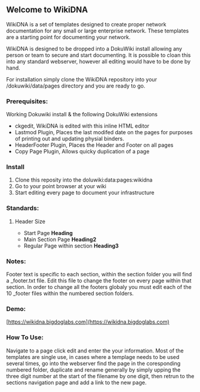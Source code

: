 ## Welcome to WikiDNA

WikiDNA is a set of templates designed to create proper network documentation for any small or large enterprise network.  These templates are a starting point for documenting your network.  

WikiDNA is designed to be dropped into a DokuWiki install allowing any person or team to secure and start documenting.  It is possible to cloan this into any standard webserver, however all editing would have to be done by hand.

For installation simply clone the WikiDNA repository into your /dokuwiki/data/pages directory and you are ready to go.

### Prerequisites:
Working Dokuwiki install & the following DokuWiki extensions
  - ckgedit, WikiDNA is edited with this inline HTML editor
  - Lastmod Plugin, Places the last modifed date on the pages for purposes of printing out and updating physial binders.
  - HeaderFooter Plugin, Places the Header and Footer on all pages
  - Copy Page Plugin, Allows quicky duplication of a page

### Install
1. Clone this reposity into the doluwiki:data:pages:wikidna
2. Go to your point browser at your wiki
3. Start editing every page to document your infrastructure

### Standards:
1. Header Size
	
	- Start Page **Heading**	
	- Main Section Page **Heading2**	
	- Regular Page within section **Heading3**
  
### Notes:
Footer text is specific to each section, within the section folder you will find a _footer.txt file.  Edit this file to change the footer on every page within that section.  In order to change all the footers globaly you must edit each of the 10 _footer files within the numbered section folders.

### Demo:
[https://wikidna.bigdoglabs.com](https://wikidna.bigdoglabs.com)

### How To Use:
Navigate to a page click edit and enter the your information.
Most of the templates are single use, in cases where a templage needs to be used several times, go into the webserver find the page in the coresponding numbered folder, duplicate and rename generally by simply upping the three digit number at the start of the filename by one digit, then retrun to the sections navigation page and add a link to the new page.
